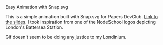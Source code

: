 Easy Animation with Snap.svg

This is a simple animation built with Snap.svg for Papers DevClub. [Link to the slides](http://slides.com/ericasalvaneschi/easy-animations-with-snap-svg#/). I took inspiration from one of the NodeSchool logos depicting London's Battersea Station.

Gif doesn't seem to be doing any justice to my Londinium.



